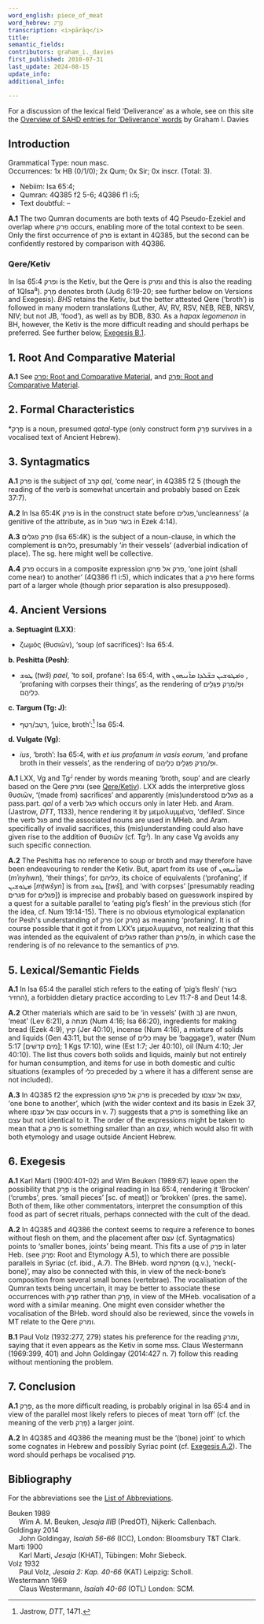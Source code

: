 ```yaml
---
word_english: piece_of_meat   
word_hebrew: פָּרָק       
transcription: <i>pārāq</i>
title:    
semantic_fields:   
contributors: graham_i._davies      
first_published: 2010-07-31   
last_update: 2024-08-15   
update_info:  
additional_info:   

--- 
```


For a discussion of the lexical field ‘Deliverance’ as a whole, see on this site the <a href="/miscellaneous/overview_deliverance/">Overview
of SAHD entries for ‘Deliverance’ words</a> by Graham I. Davies


## Introduction  

Grammatical Type: noun masc.  
Occurrences: 1x HB (0/1/0); 2x Qum; 0x Sir; 0x inscr. (Total: 3).

* Nebiim: Isa 65:4;
* Qumran: 4Q385 f2 5-6; 4Q386 f1 i:5;
* Text doubtful: –


<b>A.1</b>  The two Qumran documents are both texts of 4Q Pseudo-Ezekiel and
overlap where  <span dir="rtl">פרק</span> occurs, enabling more of the total context to be seen.
Only the first occurrence of  <span dir="rtl">פרק</span> is extant in 4Q385, but the second can
be confidently restored by comparison with 4Q386.

<span id="QK"></span>

### Qere/Ketiv 

In Isa 65:4  <span dir="rtl">ופרק</span> is the Ketiv, but the Qere is  <span dir="rtl">ומרק</span> and this
is also the reading of 1QIsa<sup>a</sup>). 
<span dir="rtl">מָרַק</span> denotes broth (Judg 6:19-20;
see further below on Versions and
Exegesis). <i>BHS</i> retains the Ketiv, but the better attested Qere
(‘broth’) is followed in many modern translations (Luther, AV, RV, RSV,
NEB, REB, NRSV, NIV; but not JB, ‘food’), as well as by BDB, 830. As
a <i>hapax legomenon</i> in BH, however, the Ketiv is the more difficult
reading and should perhaps be preferred. See further below, <a href="#ExB1">Exegesis B.1</a>. 

## 1. Root And Comparative Material

<b>A.1</b> See
<a href="/words/p-r-q/#1-root-and-comparative-material"><span dir="rtl">פרק</span>: Root and Comparative Material</a>,
and
<a href="/words/pereq/#1-root-and-comparative-material"><span dir="rtl">פֶּרֶק</span>: Root and Comparative Material</a>.


## 2. Formal Characteristics

*<span dir="rtl">פָּרָק</span> is a noun, presumed <i>qatal</i>-type (only construct form 
<span dir="rtl">פְרַק</span>
survives in a vocalised text of Ancient Hebrew).

## 3. Syntagmatics


<b>A.1</b>  <span dir="rtl">פרק</span> is the subject of  <span dir="rtl">קרב</span> <i>qal</i>, ‘come near’, in 4Q385 f2 5 (though
the reading of the verb is somewhat uncertain and probably based on Ezek 37:7).


<b>A.2</b>  In Isa 65:4K  <span dir="rtl">פרק</span> is in the construct state before  <span dir="rtl">פגלים</span>,‘uncleanness’ (a genitive of the attribute, as in  <span dir="rtl">בשׂר פגול</span> in Ezek 4:14).


<b>A.3</b>   <span dir="rtl">פרק פגלים</span> (Isa 65:4K) is the subject of a noun-clause, in which the
complement is  <span dir="rtl">כליהם</span>, presumably ‘<i>in</i> their vessels’ (adverbial indication of place). The sg. here might well be collective.


<b>A.4</b>   <span dir="rtl">פרק</span> occurs in a composite expression  <span dir="rtl">פרק אׄל פרקו</span>, ‘one joint (shall come near) to another’ (4Q386 f1 i:5), which indicates that a  <span dir="rtl">פרק</span> here forms part of a larger whole (though prior separation is also presupposed).

## 4. Ancient Versions

<b>a. Septuagint (LXX)</b>:

* ζωμός (θυσιῶν), ‘soup (of sacrifices)’: Isa 65:4.

<b>b. Peshitta (Pesh)</b>:

* <span dir="rtl">ܛܘܫ</span> (<i>ṭwš</i>) <i>pael</i>, ‘to soil, profane’: Isa 65:4, with <span dir="rtl">ܘܡ݁ܛܘܫܝܢ ܒܫ̈ܠܕܐ ܡܐ̈ܢܝܗܘܢ</span> ,
‘profaning with corpses their things’,
as the rendering of <span dir="rtl">וּפְ/מְרַק פִּגֻּלִ֖ים כְּלֵיהֶֽם</span>.

<b>c. Targum (Tg: J)</b>:

* <span dir="rtl">רְטַף</span>/<span dir="rtl">רְטַב</span>, ‘juice, broth’:[^av1] Isa 65:4.

[^av1]: Jastrow, <i>DTT</i>, 1471.



<b>d. Vulgate (Vg)</b>:

* <i>ius</i>, ‘broth’: Isa 65:4, with
<i>et ius profanum in vasis eorum</i>, 
‘and profane broth in their vessels’,
as the rendering of <span dir="rtl">וּפְ/מְרַק פִּגֻּלִ֖ים כְּלֵיהֶֽם</span>.


<b>A.1</b>  LXX, Vg and Tg<small><sup>J</sup></small> render by words meaning ‘broth, soup’ and are
clearly based on the Qere  <span dir="rtl">ומרק</span> (see <a href="#QK">Qere/Ketiv</a>). LXX adds the
interpretive gloss θυσιῶν, ‘(made from) sacrifices’ and apparently (mis)understood  <span dir="rtl">פגלים</span> as a pass.part. <i>qal</i> of a verb <span dir="rtl">פגל</span> which occurs only in later Heb. and Aram. (Jastrow, <i>DTT</i>, 1133), hence rendering it
by μεμολυμμένα, ‘defiled’. Since the verb  <span dir="rtl">פגל</span> and the associated nouns are used in MHeb. and Aram. specifically of invalid sacrifices, this (mis)understanding could also have given rise to the addition of θυσιῶν (cf. Tg<small><sup>J</sup></small>). In any case Vg avoids any such specific connection.


<b>A.2</b>  The Peshitta has no reference to soup or broth and may therefore have been endeavouring to render the Ketiv. But, apart from its use of 
<span dir="rtl">ܡܐ̈ܢܝܗܘܢ</span> (<i>mʾnyhwn</i>), ‘their things’, for  <span dir="rtl">כליהם</span>, its choice of equivalents (‘profaning’, 
if <span dir="rtl">ܡ݁ܛܘܫܝܢ</span> [<i>mṭwšyn</i>]
is from <span dir="rtl">ܛܘܫ</span> [<i>ṭwš</i>], and ‘with corpses’ [presumably reading  <span dir="rtl">פגרים</span> for  <span dir="rtl">פגלים</span>]) is
imprecise and probably based on guesswork inspired by a quest for a
suitable parallel to ‘eating pig’s flesh’ in the previous stich (for the
idea, cf. Num 19:14-15). There is no obvious etymological explanation for
Pesh's understanding of <span dir="rtl">פרק</span> (or  <span dir="rtl">מרק</span>) as meaning ‘profaning’. It is of
course possible that it got it from LXX’s μεμολυμμένα, not realizing
that this was intended as the equivalent of <span dir="rtl">פגלים</span> rather than
<span dir="rtl">פרק</span>/<span dir="rtl">מ</span>, in
which case the rendering is of no relevance to the semantics of  <span dir="rtl">פרק</span>.

## 5. Lexical/Semantic Fields


<b>A.1</b>  In Isa 65:4 the parallel stich refers to the eating of ‘pig’s flesh’
(<span dir="rtl">בשׂר החזיר</span>), a forbidden dietary practice according to Lev 11:7-8 and
Deut 14:8.


<b>A.2</b>  Other materials which are said to be ‘in vessels’ (with  <span dir="rtl">ב</span>) are <span dir="rtl">חטאת</span>, ‘meat’
(Lev 6:21), a  <span dir="rtl">מנחה</span> (Num 4:16; Isa 66:20), ingredients for making
bread (Ezek 4:9),  <span dir="rtl">קיץ</span> (Jer 40:10), incense (Num 4:16), a mixture of
solids and liquids (Gen 43:11, but the sense of  <span dir="rtl">כלים</span> may be ‘baggage’),
water (Num 5:17 [<span dir="rtl">מים קדשׁים</span>]; 1 Kgs 17:10), wine (Est 1:7; Jer 40:10),
oil (Num 4:10; Jer 40:10). The list thus covers both solids and liquids, mainly but not entirely for human consumption, and items for use in both domestic and cultic situations (examples of  <span dir="rtl">כלי</span> preceded by <span dir="rtl">ב</span> where it
has a different sense are not included).

<b>A.3</b>  In 4Q385 f2 the expression
<span dir="rtl">פרק אׄל פרקו</span> 
is preceded by
<span dir="rtl">עצם אל עצםו</span>,
‘one bone to another’, which (with the wider context and its basis in
Ezek 37, where  <span dir="rtl">עצם אל עצםו</span> occurs in v. 7) suggests that a  <span dir="rtl">פרק</span> is
something like an  <span dir="rtl">עצם</span> but not identical to it. The order of the
expressions might be taken to mean that a  <span dir="rtl">פרק</span> is something smaller than
an  <span dir="rtl">עצם</span>, which would also fit with both etymology and usage outside
Ancient Hebrew.

## 6. Exegesis


<b>A.1</b> Karl Marti (1900:401-02) and Wim Beuken (1989:67) leave open the possibility that <span dir="rtl">פָּרָק</span> is the original reading in Isa 65:4, rendering
it ‘Brocken’ (‘crumbs’, pres. ‘small pieces’ [sc. of meat]) or ‘brokken’ (pres. the same). Both of them, like other commentators, interpret the
consumption of this food as part of secret rituals, perhaps connected
with the cult of the dead.

<span id="ExA2"><b>A.2</b></span> 
In 4Q385 and 4Q386 the context seems to require a reference to bones
without flesh on them, and the placement after
<span dir="rtl">עצם</span> 
(cf. Syntagmatics)
points to ‘smaller bones, joints’ being meant. This fits a use of  <span dir="rtl">פֶּרֶק</span> in later Heb. (see <span dir="rtl">פֶּרֶק</span>: Root and Etymology A.5), to which there are
possible parallels in Syriac (cf. ibid., A.7). The BHeb. word  <span dir="rtl">מפרקת</span> (q.v.),
‘neck(-bone)’, may also be connected with this, in view of the
neck-bone’s composition from several small bones
(vertebrae).
The vocalisation of the Qumran texts being uncertain, it may be better to
associate these occurrences with  <span dir="rtl">פֶּרֶק</span> rather than  <span dir="rtl">פָּרָק</span>, in view of
the MHeb. vocalisation of a word with a similar meaning. One might even
consider whether the vocalisation of the BHeb. word should also be
reviewed, since the vowels in MT relate to the Qere
<span dir="rtl">ומרק</span>.

<span id="ExB1"><b>B.1</b></span>
Paul Volz (1932:277, 279) states his preference for the reading  <span dir="rtl">ומרק</span>, saying that it even appears as the Ketiv in some mss. Claus Westermann (1969:399, 401) and John Goldingay (2014:427 n. 7) follow this reading without mentioning the problem. 


## 7. Conclusion

<b>A.1</b>   <span dir="rtl">פָּרָק</span>, as the more difficult reading, is probably original in Isa
65:4 and in view of the parallel most likely refers to pieces of meat
‘torn off’ (cf. the meaning of the verb  <span dir="rtl">פָּרַק</span>) a larger joint.


<b>A.2</b>  In 4Q385 and 4Q386 the meaning must be the ‘(bone) joint’ to which
some cognates in Hebrew and possibly Syriac point (cf. <a href="#ExA2">Exegesis A.2</a>).
The word should perhaps be vocalised  <span dir="rtl">פֶּרֶק</span>.

## Bibliography

For the abbreviations see the 
<a href="/store/abbreviations/">List of Abbreviations</a>.

<div style="padding-left: 22px; text-indent: -22px;">
Beuken 1989 <br>
Wim A. M. Beuken, <i>Jesaja IIIB</i> (PredOT), Nijkerk: Callenbach.
</div>

<div style="padding-left: 22px; text-indent: -22px;">
Goldingay 2014 <br>
John Goldingay, <i>Isaiah 56-66</i> (ICC), London: Bloomsbury T&T Clark.
</div>

<div style="padding-left: 22px; text-indent: -22px;">
Marti 1900 <br>
Karl Marti, <i>Jesaja</i> (KHAT), Tübingen: Mohr Siebeck.
</div>

<div style="padding-left: 22px; text-indent: -22px;">
Volz 1932 <br>
Paul Volz, <i>Jesaia 2: Kap. 40-66</i> (KAT) Leipzig: Scholl.
</div>

<div style="padding-left: 22px; text-indent: -22px;">
Westermann 1969<br>
Claus Westermann, <i>Isaiah 40-66</i> (OTL) London:
SCM.
</div>

